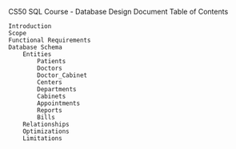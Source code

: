 CS50 SQL Course - Database Design Document
Table of Contents

    Introduction
    Scope
    Functional Requirements
    Database Schema
        Entities
            Patients
            Doctors
            Doctor_Cabinet
            Centers
            Departments
            Cabinets
            Appointments
            Reports
            Bills
        Relationships
        Optimizations
        Limitations
